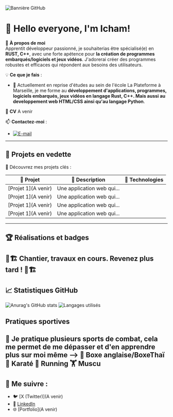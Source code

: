 ![Bannière GitHub](https://github.com/ICHAM-DJILALI-MERZOUG/ICHAM-DJILALI-MERZOUG/blob/main/banni%C3%A8re.jpg)

# 👋 Hello everyone, I'm Icham!  

🎯 **À propos de moi**  
Apprentit développeur passionné, je souhaiterias être spécialisé(e) en **RUST, C++**, avec une forte apétence pour **la création de programmes embarqués/logiciels et jeux vidéos**. J'adorerai créer des programmes robustes et efficaces qui répondent aux besoins des utilisateurs.

💡 **Ce que je fais** :
- 🌱 Actuellement en reprise d'études au sein de l'école La Plateforme à Marseille, je me forme au **développement d'applications, programmes, logiciels embarqués, jeux vidéos en langage Rust, C++. Mais aussi au developpement web HTML/CSS ainsi qu'au langage Python**.

💼  **CV** A venir

📫 **Contactez-moi** : 
- [![E-mail](https://img.shields.io/badge/Email-icham.djilali-merzoug@laplateforme.io-D14836?style=flat&logo=gmail&logoColor=white)](mailto:icham.djilali-merzoug@laplateforme.io)
---

## 🌟 Projets en vedette

🔗 Découvrez mes projets clés :  

| 📂 Projet                  | 🌟 Description                                            | 🚀 Technologies             |
|----------------------------|----------------------------------------------------------|-----------------------------|
| [Projet 1](A venir)        | Une application web qui...                               |     |
| [Projet 1](A venir)        | Une application web qui...                               |     |
| [Projet 1](A venir)        | Une application web qui...                               |     |
| [Projet 1](A venir)        | Une application web qui...                               |     |

---

## 🏆 Réalisations et badges

🚧🏗️ 
Chantier, travaux en cours. 
Revenez plus tard !
🚧🏗️
---

## 📈 Statistiques GitHub

![Anurag's GitHub stats](https://github-readme-stats.vercel.app/api?username=ICHAM-DJILALI-MERZOUG&theme=dark&show_icons=true)
![Langages utilisés](https://github-readme-stats.vercel.app/api/top-langs/?username=ICHAM-DJILALI-MERZOUG&layout=compact&theme=gruvbox)

## Pratiques sportives 

🥋  Je pratique plusieurs sports de combat, cela me permet de me dépasser et d'en apprendre plus sur moi même --> 
🥊  Boxe anglaise/BoxeThaï
🥋  Karaté
🏃  Running
🏋️  Muscu
---

## 🔗 Me suivre :  
- 🐦 [X (Twitter)](A venir)
- 💼 [LinkedIn](https://www.linkedin.com/in/icham-djilali-merzoug-8b531233a/)
- 🌐 [Portfolio](A venir)
